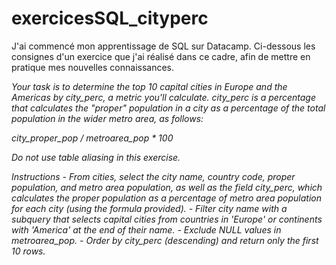 # exercicesSQL_cityperc

J'ai commencé mon apprentissage de SQL sur Datacamp.
Ci-dessous les consignes d'un exercice que j'ai réalisé dans ce cadre, afin de mettre en pratique mes nouvelles connaissances.



*Your task is to determine the top 10 capital cities in Europe and the Americas by city_perc, a metric you'll calculate. city_perc is a percentage that calculates the "proper" population in a city as a percentage of the total population in the wider metro area, as follows:*

*city_proper_pop / metroarea_pop * 100*

*Do not use table aliasing in this exercise.*

*Instructions*
*- From cities, select the city name, country code, proper population, and metro area population, as well as the field city_perc, which calculates the proper population as a percentage of metro area population for each city (using the formula provided).*
*- Filter city name with a subquery that selects capital cities from countries in 'Europe' or continents with 'America' at the end of their name.*
*- Exclude NULL values in metroarea_pop.*
*- Order by city_perc (descending) and return only the first 10 rows.*
